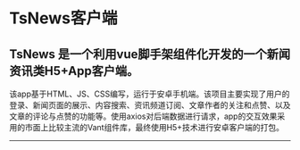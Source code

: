 # TsNews客户端
**TsNews** 是一个利用vue脚手架组件化开发的一个新闻资讯类H5+App客户端。
------------------------
该app基于HTML、JS、CSS编写，运行于安卓手机端。该项目主要实现了用户的登录、新闻页面的展示、内容搜索、资讯频道订阅、文章作者的关注和点赞、以及文章的评论与点赞的功能等。使用axios对后端数据进行请求，app的交互效果采用的市面上比较主流的Vant组件库，最终使用H5+技术进行安卓客户端的打包。

------------------------